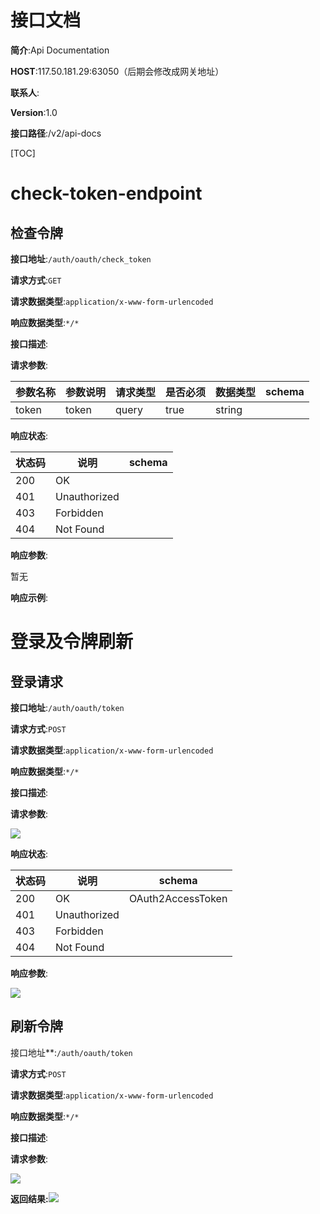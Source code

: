 # 接口文档

**简介**:Api Documentation

**HOST**:117.50.181.29:63050（后期会修改成网关地址）

**联系人**:

**Version**:1.0

**接口路径**:/v2/api-docs

[TOC]

# check-token-endpoint

## 检查令牌

**接口地址**:`/auth/oauth/check_token`

**请求方式**:`GET`

**请求数据类型**:`application/x-www-form-urlencoded`

**响应数据类型**:`*/*`

**接口描述**:

**请求参数**:

| 参数名称  | 参数说明  | 请求类型  | 是否必须 | 数据类型   | schema |
| ----- | ----- | ----- | ---- | ------ | ------ |
| token | token | query | true | string |        |

**响应状态**:

| 状态码 | 说明           | schema |
| --- | ------------ | ------ |
| 200 | OK           |        |
| 401 | Unauthorized |        |
| 403 | Forbidden    |        |
| 404 | Not Found    |        |

**响应参数**:

暂无

**响应示例**:



 

# 登录及令牌刷新

## 登录请求

**接口地址**:`/auth/oauth/token`

**请求方式**:`POST`

**请求数据类型**:`application/x-www-form-urlencoded`

**响应数据类型**:`*/*`

**接口描述**:

**请求参数**:

![](C:\Users\26072\AppData\Roaming\marktext\images\2023-04-14-11-13-18-image.png)

**响应状态**:

| 状态码 | 说明           | schema            |
| --- | ------------ | ----------------- |
| 200 | OK           | OAuth2AccessToken |
| 401 | Unauthorized |                   |
| 403 | Forbidden    |                   |
| 404 | Not Found    |                   |

**响应参数**:



![](C:\Users\26072\AppData\Roaming\marktext\images\2023-04-14-11-14-00-image.png)

## 刷新令牌

接口地址**:`/auth/oauth/token`

**请求方式**:`POST`

**请求数据类型**:`application/x-www-form-urlencoded`

**响应数据类型**:`*/*`

**接口描述**:

**请求参数**:

![](C:\Users\26072\AppData\Roaming\marktext\images\2023-04-14-14-12-56-image.png)

**返回结果:**![](C:\Users\26072\AppData\Roaming\marktext\images\2023-04-14-15-11-18-image.png)